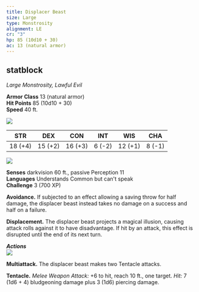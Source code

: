 ```yaml
---
title: Displacer Beast
size: Large
type: Monstrosity
alignment: LE
cr: "3"
hp: 85 (10d10 + 30)
ac: 13 (natural armor)
---
```


## statblock
_Large Monstrosity, Lawful Evil_

**Armor Class** 13 (natural armor)  
**Hit Points** 85 (10d10 + 30)  
**Speed** 40 ft.

![](https://www.dndbeyond.com/file-attachments/0/579/stat-block-header-bar.svg)

|STR|DEX|CON|INT|WIS|CHA|
|---|---|---|---|---|---|
|18 (+4)|15 (+2)|16 (+3)|6 (-2)|12 (+1)|8 (-1)|

![](https://www.dndbeyond.com/file-attachments/0/579/stat-block-header-bar.svg)

**Senses** darkvision 60 ft., passive Perception 11  
**Languages** Understands Common but can't speak  
**Challenge** 3 (700 XP)

**Avoidance.** If subjected to an effect allowing a saving throw for half damage, the displacer beast instead takes no damage on a success and half on a failure.  

**Displacement.** The displacer beast projects a magical illusion, causing attack rolls against it to have disadvantage. If hit by an attack, this effect is disrupted until the end of its next turn.

_**Actions**_  
![](https://www.dndbeyond.com/file-attachments/0/579/stat-block-header-bar.svg)

**Multiattack.** The displacer beast makes two Tentacle attacks.  

**Tentacle.** _Melee Weapon Attack:_ +6 to hit, reach 10 ft., one target. _Hit:_ 7 (1d6 + 4) bludgeoning damage plus 3 (1d6) piercing damage.

